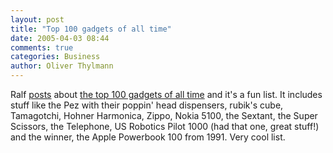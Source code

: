 ```yaml
---
layout: post
title: "Top 100 gadgets of all time"
date: 2005-04-03 08:44
comments: true
categories: Business
author: Oliver Thylmann
---
```



Ralf [posts](http://www.design-management.de/archives/2005_03_31.html#000333) about [the top 100 gadgets of all time](http://www.mobilepcmag.com/features/2005_03/top100gadgets.html) and it's a fun list. It includes stuff like the Pez with their poppin' head dispensers, rubik's cube, Tamagotchi, Hohner Harmonica, Zippo, Nokia 5100, the Sextant, the Super Scissors, the Telephone, US Robotics Pilot 1000 (had that one, great stuff!) and the winner, the Apple Powerbook 100 from 1991. Very cool list.

